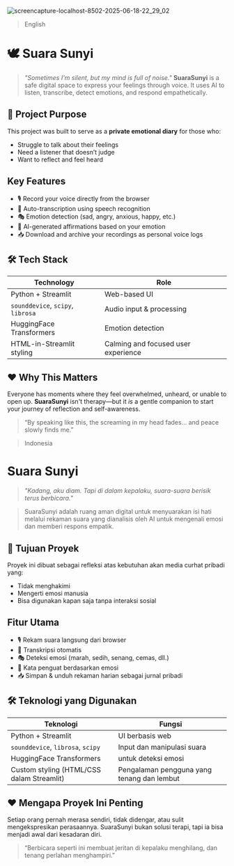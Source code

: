 ![screencapture-localhost-8502-2025-06-18-22_29_02](https://github.com/user-attachments/assets/85608a25-d366-49b3-86f6-89377a34a0c6)

> English 

# 🕊️ Suara Sunyi

> *"Sometimes I'm silent, but my mind is full of noise."*
> **SuaraSunyi** is a safe digital space to express your feelings through voice. It uses AI to listen, transcribe, detect emotions, and respond empathetically.

## 🎯 Project Purpose

This project was built to serve as a **private emotional diary** for those who:

* Struggle to talk about their feelings
* Need a listener that doesn’t judge
* Want to reflect and feel heard

## Key Features

* 🎙️ Record your voice directly from the browser
* 📝 Auto-transcription using speech recognition
* 🎭 Emotion detection (sad, angry, anxious, happy, etc.)
* 💬 AI-generated affirmations based on your emotion
* 📥 Download and archive your recordings as personal voice logs

## 🛠️ Tech Stack

| Technology                        | Role                                |
| --------------------------------- | ----------------------------------- |
| Python + Streamlit                | Web-based UI                        |
| `sounddevice`, `scipy`, `librosa` | Audio input & processing            |
| HuggingFace Transformers          | Emotion detection                   |
| HTML-in-Streamlit styling         | Calming and focused user experience |

## ❤️ Why This Matters

Everyone has moments where they feel overwhelmed, unheard, or unable to open up. **SuaraSunyi** isn't therapy—but it *is* a gentle companion to start your journey of reflection and self-awareness.

> “By speaking like this, the screaming in my head fades… and peace slowly finds me.”



> Indonesia

# Suara Sunyi

> *"Kadang, aku diam. Tapi di dalam kepalaku, suara-suara berisik terus berbicara."*

> SuaraSunyi adalah ruang aman digital untuk menyuarakan isi hati melalui rekaman suara yang dianalisis oleh AI untuk mengenali emosi dan memberi respons empatik.

## 🎯 Tujuan Proyek

Proyek ini dibuat sebagai refleksi atas kebutuhan akan media curhat pribadi yang:

* Tidak menghakimi
* Mengerti emosi manusia
* Bisa digunakan kapan saja tanpa interaksi sosial

## Fitur Utama

* 🎙️ Rekam suara langsung dari browser
* 📝 Transkripsi otomatis
* 🎭 Deteksi emosi (marah, sedih, senang, cemas, dll.)
* 💬 Kata penguat berdasarkan emosi
* 📥 Simpan & unduh rekaman harian sebagai jurnal pribadi

## 🛠️ Teknologi yang Digunakan

| Teknologi                                 | Fungsi                                     |
| ----------------------------------------- | ------------------------------------------ |
| Python + Streamlit                        | UI berbasis web                            |
| `sounddevice`, `librosa`, `scipy`         | Input dan manipulasi suara                 |
| HuggingFace Transformers                  | untuk deteksi emosi                        |
| Custom styling (HTML/CSS dalam Streamlit) | Pengalaman pengguna yang tenang dan lembut |


## ❤️ Mengapa Proyek Ini Penting

Setiap orang pernah merasa sendiri, tidak didengar, atau sulit mengekspresikan perasaannya. SuaraSunyi bukan solusi terapi, tapi ia bisa menjadi awal dari kesadaran diri.

> “Berbicara seperti ini membuat jeritan di kepalaku menghilang, dan tenang perlahan menghampiri.”
